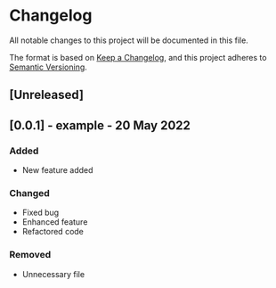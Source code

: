# Changelog
All notable changes to this project will be documented in this file.

The format is based on [Keep a Changelog](https://keepachangelog.com/en/1.0.0/),
and this project adheres to [Semantic Versioning](https://semver.org/spec/v2.0.0.html).

## [Unreleased]

<!-- Safe to delete, just as example -->
## [0.0.1] - example - 20 May 2022

### Added
- New feature added

### Changed
- Fixed bug
- Enhanced feature
- Refactored code

### Removed
- Unnecessary file
